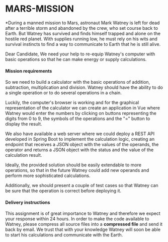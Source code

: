 # MARS-MISSION
*During a manned mission to Mars, astronaut Mark Watney is left for dead after a terrible storm and abandoned by the crew, who set course back to Earth. But Watney has survived and finds himself trapped and alone on the hostile red planet. With supplies running low, he must rely on his wits and survival instincts to find a way to communicate to Earth that he is still alive.

Dear Candidate,
We need your help to re-equip Watney's computer with basic operations so that he can make energy or supply calculations.

#### 

#### Mission requirements

So we need to build a calculator with the basic operations of addition, subtraction, multiplication and division. Watney should have the ability to do a single operation or to do several operations in a chain.

Luckily, the computer's browser is working and for the graphical representation of the calculator we can create an application in Vue where Watney would enter the numbers by clicking on buttons representing the digits from 0 to 9, the symbols of the operations and the "=" button to display the result.

We also have available a web server where we could deploy a REST API developed in Spring Boot to implement the calculation logic, creating an endpoint that receives a JSON object with the values of the operands, the operator and returns a JSON object with the status and the value of the calculation result.

Ideally, the provided solution should be easily extendable to more operations, so that in the future Watney could add new operands and perform more sophisticated calculations.

Additionally, we should present a couple of test cases so that Watney can be sure that the operation is correct before deploying it.

#### 

#### Delivery instructions

This assignment is of great importance to Watney and therefore we expect your response within 24 hours. In order to make the code available to Watney, please compress all source files into a **compressed file** and send it back by email.
We trust that with your knowledge Watney will soon be able to start his calculations and communicate with the Earth.

